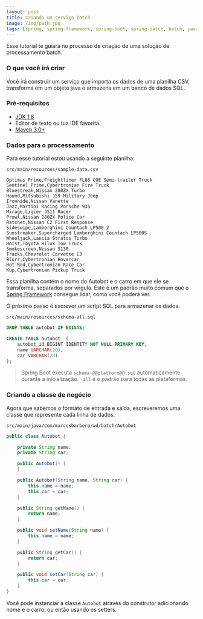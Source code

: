 ```yaml
---
layout: post
title: Criando um serviço batch 
image: /img/path.jpg
tags: [spring, spring-framework, spring-boot, spring-batch, batch, java]
---
```


Esse tutorial te guiará no processo de criação de uma solução de processamento batch.

### O que você irá criar
Você irá construir um serviço que importa os dados de uma planilha CSV, transforma em um objeto java e
armazena em um banco de dados SQL.

### Pré-requisitos
  
  - [JDK 1.8](http://www.oracle.com/technetwork/java/javase/downloads/index.html)
  - Editor de texto ou tua IDE favorita.
  - [Maven 3.0+](https://maven.apache.org/download.cgi)

### Dados para o processamento
Para esse tutorial estou usando a seguinte planilha:  

`src/main/resources/sample-data.csv`

```csv
Optimus Prime,Freightliner FL86 COE Semi-trailer Truck
Sentinel Prime,Cybertronian Fire Truck
Bluestreak,Nissan 280ZX Turbo
Hound,Mitsubishi J59 Military Jeep
Ironhide,Nissan Vanette
Jazz,Martini Racing Porsche 935
Mirage,Ligier JS11 Racer
Prowl,Nissan 280ZX Police Car
Ratchet,Nissan C2 First Response
Sideswipe,Lamborghini Countach LP500-2
Sunstreaker,Supercharged Lamborghini Countach LP500S
Wheeljack,Lancia Stratos Turbo
Hoist,Toyota Hilux Tow Truck
Smokescreen,Nissan S130
Tracks,Chevrolet Corvette C3
Blurr,Cybertronian Hovercar
Hot Rod,Cybertronian Race Car
Kup,Cybertronian Pickup Truck
```

Essa planilha contém o nome do Autobot e o carro em que ele se transforma, separados por vírgula.
Este é um padrão muito comum que o [Spring Framework](https://spring.io/) consegue lidar, como você poderá ver.

O próximo passo é escrever um script SQL para armazenar os dados.

`src/main/resources/schema-all.sql`

```sql
DROP TABLE autobot IF EXISTS;

CREATE TABLE autobot  (
    autobot_id BIGINT IDENTITY NOT NULL PRIMARY KEY,
    name VARCHAR(20),
    car VARCHAR(20)
);
```

>Spring Boot executa `schema-@@platform@@.sql` automaticamente durante a inicialização. `-all` é o padrão para todas as plataformas.

### Criando a classe de negócio
Agora que sabemos o formato de entrada e saída, escreveremos uma classe que represente cada linha de dados.

`src/main/java/com/marcosbarbero/wd/batch/Autobot`

```java
public class Autobot {

    private String name;
    private String car;

    public Autobot() {
    }

    public Autobot(String name, String car) {
        this.name = name;
        this.car = car;
    }

    public String getName() {
        return name;
    }

    public void setName(String name) {
        this.name = name;
    }

    public String getCar() {
        return car;
    }

    public void setCar(String car) {
        this.car = car;
    }
}
```

Você pode instanciar a classe `Autobot` através do construtor adicionando nome e o carro, ou então usando os setters.
